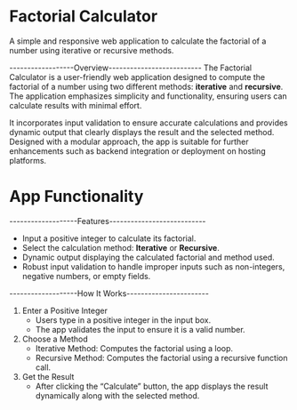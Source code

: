 # Factorial Calculator  
A simple and responsive web application to calculate the factorial of a number using iterative or recursive methods. 


------------------Overview-------------------------- 
The Factorial Calculator is a user-friendly web application designed to compute the factorial of a number using two different methods: **iterative** and **recursive**. The application emphasizes simplicity and functionality, ensuring users can calculate results with minimal effort.  

It incorporates input validation to ensure accurate calculations and provides dynamic output that clearly displays the result and the selected method. Designed with a modular approach, the app is suitable for further enhancements such as backend integration or deployment on hosting platforms.  

# App Functionality 

-------------------Features---------------------------
- Input a positive integer to calculate its factorial.
- Select the calculation method: **Iterative** or **Recursive**.  
- Dynamic output displaying the calculated factorial and method used.  
- Robust input validation to handle improper inputs such as non-integers, negative numbers, or empty fields.  

-------------------How It Works-----------------------  
1. Enter a Positive Integer 
   - Users type in a positive integer in the input box.  
   - The app validates the input to ensure it is a valid number.  
2. Choose a Method
   - Iterative Method: Computes the factorial using a loop.  
   - Recursive Method: Computes the factorial using a recursive function call.  
3. Get the Result 
   - After clicking the “Calculate” button, the app displays the result dynamically along with the selected method.


